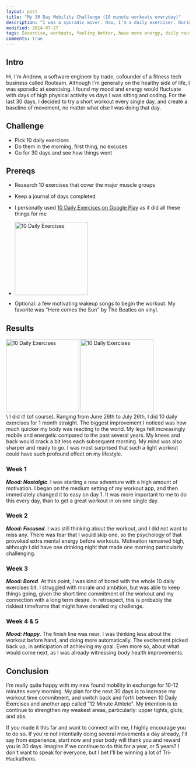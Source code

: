 ```yaml
---
layout: post
title: "My 30 Day Mobility Challenge (10 minute workouts everyday)"
description: "I was a sporadic mover. Now, I'm a daily exerciser. During my personal 30 day challenge, I was reminded of the powerful impact a simple set movements can make on the health of my body and mind."
modified: 2014-07-27
tags: [exercise, workouts, feeling better, have more energy, daily routine]
comments: true
---
```

## Intro

Hi, I'm Andrew, a software engineer by trade, cofounder of a fitness tech business called Routeam. Although I'm generally on the healthy side of life, I was sporadic at exercising. I found my mood and energy would fluctuate with days of high physical activity vs days I was sitting and coding. For the  last 30 days, I decided to try a short workout every single day, and create a baseline of movement, no matter what else I was doing that day.

## Challenge

* Pick 10 daily exercises
* Do them in the morning, first thing, no excuses
* Go for 30 days and see how things went

## Prereqs

* Research 10 exercises that cover the major muscle groups
* Keep a journal of days completed
* I personally used [10 Daily Exercises on Google Play](https://play.google.com/store/apps/details?id=com.playsimple.fitnessapp&hl=en) as it did all these things for me  

* [<img src="{{ site.url }}/images/dailyexercises0.png" width="200px" alt="10 Daily Exercises" />](https://play.google.com/store/apps/details?id=com.playsimple.fitnessapp&hl=en)

* Optional: a few motivating wakeup songs to begin the workout.  My favorite was "Here comes the Sun" by The Beatles on vinyl.

## Results

<img src="{{ site.url }}/images/dailyexercises1.png" width="200px" alt="10 Daily Exercises" />  <img src="{{ site.url }}/images/dailyexercises2.png" width="200px" alt="10 Daily Exercises" />  
  \\
I did it! (of course). Ranging from June 26th to July 26th, I did 10 daily exercises for 1 month straight.  The biggest improvement I noticed was how much quicker my body was reacting to the world.  My legs felt increasingly mobile and energetic compared to the past several years.  My knees and back would crack a bit less each subsequent morning.  My mind was also sharper and ready to go.  I was most surprised that such a light workout could have such profound effect on my lifestyle.

### Week 1
___Mood: Nostalgic___.  I was starting a new adventure with a high amount of motivation.  I began on the medium setting of my workout app, and then immediately changed it to easy on day 1.  It was more important to me to do this every day, than to get a great workout in on one single day.  

### Week 2
___Mood: Focused___.  I was still thinking about the workout, and I did not want to miss any. There was fear that I would skip one, so the psychology of that provoked extra mental energy before workouts. Motivation remained high, although I did have one drinking night that made one morning particularly challenging.

### Week 3
___Mood: Bored___. At this point, I was kind of bored with the whole 10 daily exercises bit.  I struggled with morale and ambition, but was able to keep things going, given the short time commitment of the workout and my connection with a long term desire. In retrospect, this is probably the riskiest timeframe that might have derailed my challenge.

### Week 4 & 5
___Mood: Happy___. The finish line was near, I was thinking less about the workout before hand, and doing more automatically. The excitement picked back up, in anticipation of achieving my goal.  Even more so, about what would come next, as I was already witnessing body health improvements.  

## Conclusion

I'm really quite happy with my new found mobility in exchange for 10-12 minutes every morning. My plan for the next 30 days is to increase my workout time commitment, and switch back and forth between 10 Daily Exercises and another app called "12 Minute Athlete".  My intention is to continue to strengthen my weakest areas, particularly: upper tights, gluts, and abs.  

If you made it this far and want to connect with me, I highly encourage you to do so.  If you're not intentially doing several movements a day already, I'll say from experience, start now and your body will thank you and reward you in 30 days.  Imagine if we continue to do this for a year, or 5 years? I don't want to speak for everyone, but I bet I'll be winning a lot of Tri-Hackathons.

